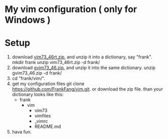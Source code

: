 My vim configuration ( only for Windows )
======

Setup
======
1. download [vim73_46rt.zip](http://ftp.vim.org/pub/vim/pc/vim73_46rt.zip), and unzip it into a dictionary, say "frank".
    mkdir frank
    unzip vim73_46rt.zip -d frank/
2. download [gvim73_46.zip](http://ftp.vim.org/pub/vim/pc/gvim73_46.zip), and unzip it into the same dictionary.
    unzip gvim73_46.zip -d frank/
3. cd "frank/vim/".
4. get my configuration files
    git clone https://github.com/FrankFang/vim.git.
    or download the zip file.  than your dictionary looks like this:
    + frank
        + vim
            + vim73
            + vimfiles
            + _vimrc
            + README.md
5. hava fun. 
